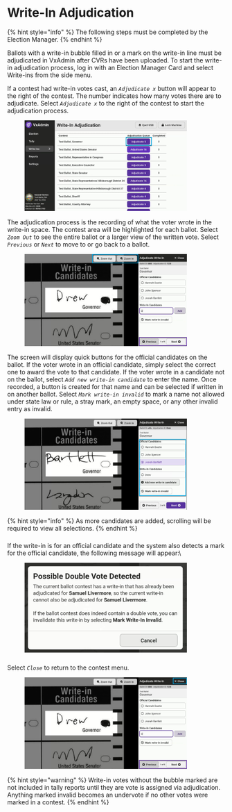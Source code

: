 # Write-In Adjudication

{% hint style="info" %}
The following steps must be completed by the Election Manager.
{% endhint %}

Ballots with a write-in bubble filled in or a mark on the write-in line must be adjudicated in VxAdmin after CVRs have been uploaded. To start the write-in adjudication process, log in with an Election Manager Card and select Write-ins from the side menu.

If a contest had write-in votes cast, an _`Adjudicate x`_ button will appear to the right of the contest. The number indicates how many votes there are to adjudicate. Select _`Adjudicate x`_ to the right of the contest to start the adjudication process.&#x20;

<figure><img src="../.gitbook/assets/image (67).png" alt="" width="375"><figcaption></figcaption></figure>

The adjudication process is the recording of what the voter wrote in the write-in space. The contest area will be highlighted for each ballot. Select _`Zoom Out`_ to see the entire ballot or a larger view of the written vote. Select _`Previous`_ or _`Next`_ to move to or go back to a ballot.

<figure><img src="../.gitbook/assets/image (68).png" alt="" width="375"><figcaption></figcaption></figure>

The screen will display quick buttons for the official candidates on the ballot. If the voter wrote in an official candidate, simply select the correct one to award the vote to that candidate. If the voter wrote in a candidate not on the ballot, select _`Add new write-in candidate`_ to enter the name. Once recorded, a button is created for that name and can be selected if written in on another ballot.  Select _`Mark write-in invalid`_ to mark a name not allowed under state law or rule, a stray mark, an empty space, or any other invalid entry as invalid.

<figure><img src="../.gitbook/assets/image (69).png" alt="" width="375"><figcaption></figcaption></figure>

{% hint style="info" %}
As more candidates are added, scrolling will be required to view all selections.
{% endhint %}



###

If the write-in is for an official candidate and the system also detects a mark for the official candidate, the following message will appear:\


<figure><img src="../.gitbook/assets/image (70).png" alt="" width="375"><figcaption></figcaption></figure>

###

Select _`Close`_ to return to the contest menu.

<figure><img src="../.gitbook/assets/image (41).png" alt="" width="375"><figcaption></figcaption></figure>

{% hint style="warning" %}
Write-in votes without the bubble marked are not included in tally reports until they are vote is assigned via adjudication. Anything marked invalid becomes an undervote if no other votes were marked in a contest.&#x20;
{% endhint %}
